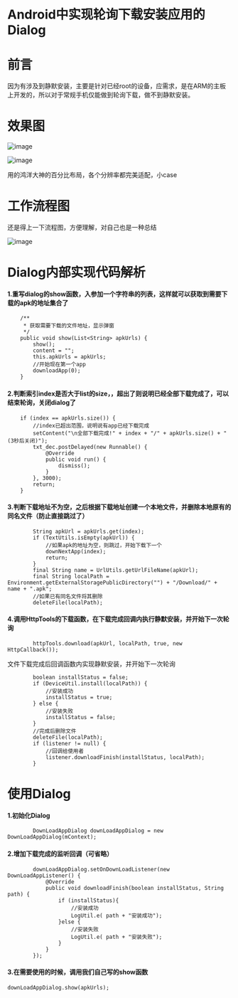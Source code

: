 # Android中实现轮询下载安装应用的Dialog
# 前言

因为有涉及到静默安装，主要是针对已经root的设备，应需求，是在ARM的主板上开发的，所以对于常规手机仅能做到轮询下载，做不到静默安装。

# 效果图

![image](https://upload-images.jianshu.io/upload_images/20395467-ffb2cfbd0de88f43.png?imageMogr2/auto-orient/strip%7CimageView2/2/w/1240)

![image](https://upload-images.jianshu.io/upload_images/20395467-a4d97e8e5fd55a59.png?imageMogr2/auto-orient/strip%7CimageView2/2/w/1240)

用的鸿洋大神的百分比布局，各个分辨率都完美适配，小case

# 工作流程图

还是得上一下流程图，方便理解，对自己也是一种总结

![image](https://upload-images.jianshu.io/upload_images/20395467-a030763e85e3a881.png?imageMogr2/auto-orient/strip%7CimageView2/2/w/1240)

# Dialog内部实现代码解析

#### 1.重写dialog的show函数，入参加一个字符串的列表，这样就可以获取到需要下载的apk的地址集合了
```
    /**
     * 获取需要下载的文件地址，显示弹窗
     */
    public void show(List<String> apkUrls) {
        show();
        content = "";
        this.apkUrls = apkUrls;
        //开始现在第一个app
        downloadApp(0);
    }
```

#### 2.判断索引index是否大于list的size，，超出了则说明已经全部下载完成了，可以结束轮询，关闭dialog了
```
    if (index == apkUrls.size()) {
        //index已超出范围，说明说有app已经下载完成
        setContent("\n全部下载完成!" + index + "/" + apkUrls.size() + "(3秒后关闭)");
        txt_dec.postDelayed(new Runnable() {
            @Override
            public void run() {
                dismiss();
            }
        }, 3000);
        return;
    }
```

#### 3.判断下载地址不为空，之后根据下载地址创建一个本地文件，并删除本地原有的同名文件（防止直接跳过了）
```
        String apkUrl = apkUrls.get(index);
        if (TextUtils.isEmpty(apkUrl)) {
            //如果apk的地址为空，则跳过，开始下载下一个
            downNextApp(index);
            return;
        }
        final String name = UrlUtils.getUrlFileName(apkUrl);
        final String localPath = Environment.getExternalStoragePublicDirectory("") + "/Download/" + name + ".apk";
        //如果已有同名文件将其删除
        deleteFile(localPath);
```

#### 4.调用HttpTools的下载函数，在下载完成回调内执行静默安装，并开始下一次轮询
```
        httpTools.download(apkUrl, localPath, true, new HttpCallback());
```
文件下载完成后回调函数内实现静默安装，并开始下一次轮询
```
        boolean installStatus = false;
        if (DeviceUtil.install(localPath)) {
            //安装成功
            installStatus = true;
        } else {
            //安装失败
            installStatus = false;
        }
        //完成后删除文件
        deleteFile(localPath);
        if (listener != null) {
            //回调给使用者
            listener.downloadFinish(installStatus, localPath);
        }
```

# 使用Dialog

#### 1.初始化Dialog
```
        DownLoadAppDialog downLoadAppDialog = new DownLoadAppDialog(mContext);
```
#### 2.增加下载完成的监听回调（可省略）
```
        downLoadAppDialog.setOnDownLoadListener(new DownLoadAppListener() {
            @Override
            public void downloadFinish(boolean installStatus, String path) {
                if (installStatus){
                    //安装成功
                    LogUtil.e( path + "安装成功");
                }else {
                    //安装失败
                    LogUtil.e( path + "安装失败");
                }
            }
        });
```
#### 3.在需要使用的时候，调用我们自己写的show函数
```
downLoadAppDialog.show(apkUrls);
```
